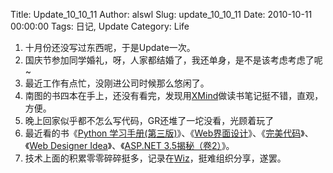 Title: Update_10_10_11
Author: alswl
Slug: update_10_10_11
Date: 2010-10-11 00:00:00
Tags: 日记, Update
Category: Life

  1. 十月份还没写过东西呢，于是Update一次。
  2. 国庆节参加同学婚礼，呀，人家都结婚了，我还单身，是不是该考虑考虑了呢~
  3. 最近工作有点忙，没刚进公司时候那么悠闲了。
  4. 南图的书四本在手上，还没有看完，发现用[XMind](http://log4d.com/2010/08/mind-map)做读书笔记挺不错，直观，方便。
  5. 晚上回家似乎都不怎么写代码，GR还堆了一坨没看，光顾着玩了
  6. 最近看的书《[Python 学习手册(第三版)](http://book.douban.com/subject/3948354/)》、《[Web界面设计](http://book.douban.com/subject/3821157/)》、《[完美代码](http://book.douban.com/subject/4248358/)》、《[Web Designer Idea](http://book.douban.com/subject/1834319/)》、《[ASP.NET 3.5揭秘（卷2）](http://book.douban.com/subject/3661109/)》。
  7. 技术上面的积累零零碎碎挺多，记录在[Wiz](http://log4d.com/2010/09/my-kms)，挺难组织分享，遂罢。

